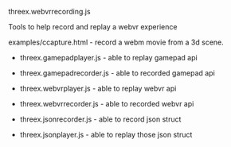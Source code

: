 threex.webvrrecording.js

Tools to help record and replay a webvr experience


examples/ccapture.html - record a webm movie from a 3d scene.

- threex.gamepadplayer.js - able to replay gamepad api
- threex.gamepadrecorder.js - able to recorded gamepad api
- threex.webvrplayer.js - able to replay webvr api
- threex.webvrrecorder.js - able to recorded webvr api

- threex.jsonrecorder.js - able to record json struct
- threex.jsonplayer.js - able to replay those json struct
